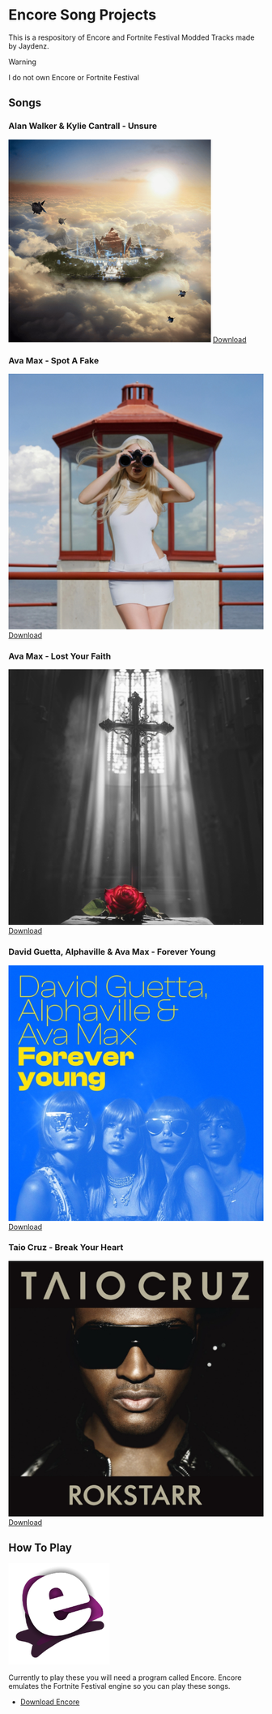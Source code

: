 # Encore Song Projects
This is a respository of Encore and Fortnite Festival Modded Tracks made by Jaydenz.

> [!WARNING]
> I do not own Encore or Fortnite Festival<br>

## Songs
### Alan Walker & Kylie Cantrall - Unsure
![Unsure](Images/Unsure.png)
[Download](https://github.com/JaydenzKoci/song-projects/blob/main/Songs/Alan%20Walker%20-%20Unsure.zip)
### Ava Max - Spot A Fake
![SpotAFake](Images/SpotAFake.png)
[Download](https://github.com/JaydenzKoci/song-projects/blob/main/Songs/Ava%20Max%20-%20Spot%20a%20Fake.zip)
### Ava Max - Lost Your Faith
![LYF](Images/LostYourFaith.png)
[Download](https://github.com/JaydenzKoci/song-projects/blob/main/Songs/Ava%20Max%20-%20Lost%20Your%20Faith.zip)
### David Guetta, Alphaville & Ava Max - Forever Young
![FY](Images/ForeverYoung.png)
[Download](https://github.com/JaydenzKoci/song-projects/blob/main/Songs/David%20Guetta%20-%20Forever%20Young.zip)
### Taio Cruz - Break Your Heart
![BYH](Images/BreakYourHeart.png)
[Download](https://github.com/JaydenzKoci/song-projects/blob/main/Songs/Taio%20Cruz%20-%20Break%20Your%20Heart.zip)
## How To Play
  ![Encore](Images/Encore.png)
  
  Currently to play these you will need a program called Encore. Encore emulates the Fortnite Festival engine so you can play these songs.
- [Download Encore](https://github.com/Encore-Developers/Encore/releases/tag/v0.1.3)
